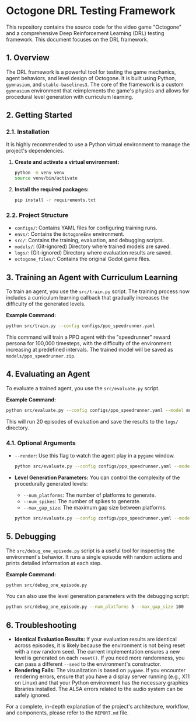 # Octogone DRL Testing Framework

This repository contains the source code for the video game "Octogone" and a comprehensive Deep Reinforcement Learning (DRL) testing framework. This document focuses on the DRL framework.

## 1. Overview

The DRL framework is a powerful tool for testing the game mechanics, agent behaviors, and level design of Octogone. It is built using Python, `gymnasium`, and `stable-baselines3`. The core of the framework is a custom `gymnasium` environment that reimplements the game's physics and allows for procedural level generation with curriculum learning.

## 2. Getting Started

### 2.1. Installation

It is highly recommended to use a Python virtual environment to manage the project's dependencies.

1.  **Create and activate a virtual environment:**
    ```bash
    python -m venv venv
    source venv/bin/activate
    ```

2.  **Install the required packages:**
    ```bash
    pip install -r requirements.txt
    ```

### 2.2. Project Structure

*   `configs/`: Contains YAML files for configuring training runs.
*   `envs/`: Contains the `OctogoneEnv` environment.
*   `src/`: Contains the training, evaluation, and debugging scripts.
*   `models/`: (Git-ignored) Directory where trained models are saved.
*   `logs/`: (Git-ignored) Directory where evaluation results are saved.
*   `octogone_files/`: Contains the original Godot game files.

## 3. Training an Agent with Curriculum Learning

To train an agent, you use the `src/train.py` script. The training process now includes a curriculum learning callback that gradually increases the difficulty of the generated levels.

**Example Command:**
```bash
python src/train.py --config configs/ppo_speedrunner.yaml
```

This command will train a PPO agent with the "speedrunner" reward persona for 100,000 timesteps, with the difficulty of the environment increasing at predefined intervals. The trained model will be saved as `models/ppo_speedrunner.zip`.

## 4. Evaluating an Agent

To evaluate a trained agent, you use the `src/evaluate.py` script.

**Example Command:**
```bash
python src/evaluate.py --config configs/ppo_speedrunner.yaml --model models/ppo_speedrunner.zip --episodes 20
```

This will run 20 episodes of evaluation and save the results to the `logs/` directory.

### 4.1. Optional Arguments

*   `--render`: Use this flag to watch the agent play in a `pygame` window.
    ```bash
    python src/evaluate.py --config configs/ppo_speedrunner.yaml --model models/ppo_speedrunner.zip --episodes 5 --render
    ```

*   **Level Generation Parameters:** You can control the complexity of the procedurally generated levels:
    *   `--num_platforms`: The number of platforms to generate.
    *   `--num_spikes`: The number of spikes to generate.
    *   `--max_gap_size`: The maximum gap size between platforms.
    ```bash
    python src/evaluate.py --config configs/ppo_speedrunner.yaml --model models/ppo_speedrunner.zip --episodes 10 --num_platforms 15 --num_spikes 7
    ```

## 5. Debugging

The `src/debug_one_episode.py` script is a useful tool for inspecting the environment's behavior. It runs a single episode with random actions and prints detailed information at each step.

**Example Command:**
```bash
python src/debug_one_episode.py
```

You can also use the level generation parameters with the debugging script:
```bash
python src/debug_one_episode.py --num_platforms 5 --max_gap_size 100
```

## 6. Troubleshooting

*   **Identical Evaluation Results:** If your evaluation results are identical across episodes, it is likely because the environment is not being reset with a new random seed. The current implementation ensures a new level is generated on each `reset()`. If you need more randomness, you can pass a different `--seed` to the environment's constructor.
*   **Rendering Fails:** The visualization is based on `pygame`. If you encounter rendering errors, ensure that you have a display server running (e.g., X11 on Linux) and that your Python environment has the necessary graphics libraries installed. The ALSA errors related to the audio system can be safely ignored.

For a complete, in-depth explanation of the project's architecture, workflow, and components, please refer to the `REPORT.md` file.
